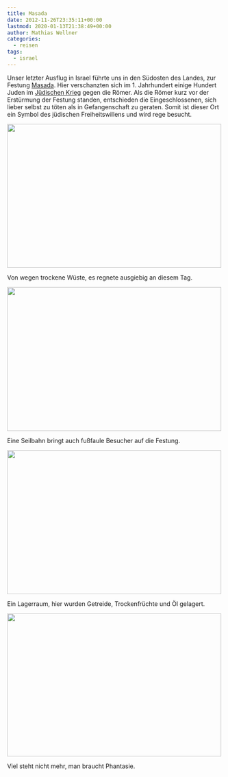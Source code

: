 ```yaml
---
title: Masada
date: 2012-11-26T23:35:11+00:00
lastmod: 2020-01-13T21:38:49+00:00
author: Mathias Wellner
categories:
  - reisen
tags:
  - israel
---
```


Unser letzter Ausflug in Israel führte uns in den Südosten des Landes, zur Festung [Masada](http://de.wikipedia.org/wiki/Masada). Hier verschanzten sich im 1. Jahrhundert einige Hundert Juden im [Jüdischen Krieg](http://de.wikipedia.org/wiki/J%C3%BCdischer_Krieg) gegen die Römer. Als die Römer kurz vor der Erstürmung der Festung standen, entschieden die Eingeschlossenen, sich lieber selbst zu töten als in Gefangenschaft zu geraten. Somit ist dieser Ort ein Symbol des jüdischen Freiheitswillens und wird rege besucht.

<!--more-->

<div style="width: 510px" class="wp-caption aligncenter">
  <img src="https://lh5.googleusercontent.com/-UgkWu-D6zH8/ULHiW4DQ_sI/AAAAAAAAAyg/itM--eOy86w/s800/MW_20121123_3333.jpg" height="335" width="500" />
  
  <p class="wp-caption-text">
    Von wegen trockene Wüste, es regnete ausgiebig an diesem Tag.<br />
  </p>
</div>

<div style="width: 510px" class="wp-caption aligncenter">
  <img src="https://lh3.googleusercontent.com/-IWRWrufDM_E/ULHiXoBvVzI/AAAAAAAAAyw/2ADfAG26nxw/s800/MW_20121123_3339.jpg" height="335" width="500" />
  
  <p class="wp-caption-text">
    Eine Seilbahn bringt auch fußfaule Besucher auf die Festung.<br />
  </p>
</div>

<div style="width: 510px" class="wp-caption aligncenter">
  <img src="https://lh6.googleusercontent.com/-nkfCvDNyll8/ULHiYubiTjI/AAAAAAAAAzI/RFQrbDYhMXE/s800/MW_20121123_3349.jpg" height="335" width="500" />
  
  <p class="wp-caption-text">
    Ein Lagerraum, hier wurden Getreide, Trockenfrüchte und Öl gelagert.<br />
  </p>
</div>

<div style="width: 510px" class="wp-caption aligncenter">
  <img src="https://lh6.googleusercontent.com/-G3aNT6IhrrE/ULHiZvEGNcI/AAAAAAAAAzk/LnL3u1J_-OU/s800/MW_20121123_3355.jpg" height="333" width="500" />
  
  <p class="wp-caption-text">
    Viel steht nicht mehr, man braucht Phantasie.<br />
  </p>
</div>
